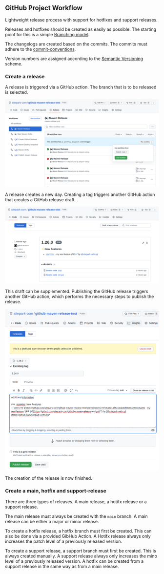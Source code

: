 ## GitHub Project Workflow

Lightweight release process with support for hotfixes and support releases.

Releases and hotfixes should be created as easily as possible. The starting point for this is a simple [Branching model](branching-model.md).

The changelogs are created based on the commits. The commits must adhere to the [commit-conventions](commit-conventions.md).

Version numbers are assigned according to the [Semantic Versioning](https://semver.org/) scheme.

### Create a release

A release is triggered via a GitHub action. The branch that is to be released is selected.

![GitHub release select branch](/docs/assets/images/github-release-select-branch.png)

A release creates a new day. Creating a tag triggers another GitHub action that creates a GitHub release draft.

![GitHub release draft](/docs/assets/images/github-release-draft.png)

This draft can be supplemented. Publishing the GitHub release triggers another GitHub action, which performs the necessary steps to publish the release.

![GitHub release publish](/docs/assets/images/github-release-publish.png)

The creation of the release is now finished.


### Create a main, hotfix and support-release

There are three types of releases. A main release, a hotifx release or a support release.

The main release must always be created with the `main` branch. A main release can be either a major or minor release.

To create a hotfix release, a hotfix branch must first be created. This can also be done via a provided GibHub Action. A Hotifx release always only increases the patch level of a previously released version.

To create a support release, a support branch must first be created. This is always created manually. A support release always only increases the mino level of a previously released version. A hotfix can be created from a support release in the same way as from a main release.
